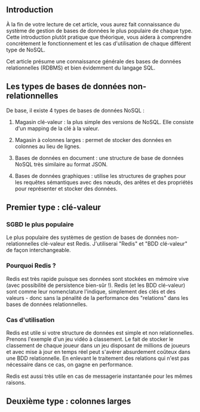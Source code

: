 
## Introduction

À la fin de votre lecture de cet article, vous aurez fait connaissance du système de gestion de bases de données le plus populaire de chaque type. Cette introduction plutôt pratique que théorique, vous aidera à comprendre concrètement le fonctionnement et les cas d'utilisation de chaque différent type de NoSQL. 

Cet article présume une connaissance générale des bases de données relationnelles (RDBMS) et bien évidemment du langage SQL.

## Les types de bases de données non-relationnelles

De base, il existe 4 types de bases de données NoSQL :
1. Magasin clé-valeur : la plus simple des versions de NoSQL. Elle consiste d'un mapping de la clé à la valeur.

2. Magasin à colonnes larges : permet de stocker des données en colonnes au lieu de lignes.

3. Bases de données en document : une structure de base de données NoSQL très similaire au format JSON.

4. Bases de données graphiques : utilise les structures de graphes pour les requêtes sémantiques avec des nœuds, des arêtes et des propriétés pour représenter et stocker des données.

## Premier type : clé-valeur

### SGBD le plus populaire
Le plus populaire des systèmes de gestion de bases de données non-relationnelles clé-valeur est Redis. J'utiliserai "Redis" et "BDD clé-valeur" de façon interchangeable.

### Pourquoi Redis ?
Redis est très rapide puisque ses données sont stockées en mémoire vive (avec possibilité de persistence bien-sûr !). Redis (et les BDD clé-valeur) sont comme leur nomenclature l'indique, simplement des clés et des valeurs - donc sans la pénalité de la performance des "relations" dans les bases de données relationnelles.


### Cas d'utilisation
Redis est utile si votre structure de données est simple et non relationnelles. Prenons l'exemple d'un jeu vidéo à classement. Le fait de stocker le classement de chaque joueur dans un jeu disposant de millions de joueurs et avec mise à jour en temps réel peut s'avérer absurdement coûteux dans une BDD relationnelle. En enlevant le traitement des relations qui n'est pas nécessaire dans ce cas, on gagne en performance.

Redis est aussi très utile en cas de messagerie instantanée pour les mêmes raisons.

## Deuxième type : colonnes larges

